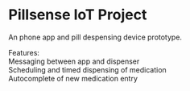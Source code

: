 # Pillsense IoT Project
An phone app and pill despensing device prototype.<br />

Features:<br/>
Messaging between app and dispenser<br />
Scheduling and timed dispensing of medication<br />
Autocomplete of new medication entry<br />

